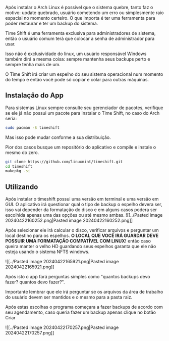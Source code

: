 
Após instalar o Arch Linux é possível que o sistema quebre, tanto faz o motivo: update quebrado, usuário cometendo um erro ou simplesmente raio espacial no momento certeiro. O que importa é ter uma ferramenta para poder restaurar e ter um backup do sistema.

Time Shift é uma ferramenta exclusiva para administradores de sistema, então o usuário comum terá que colocar a senha de administrador para usar.

Isso não é exclusividade do linux, um usuário responsável Windows também dirá a mesma coisa: sempre mantenha seus backups perto e sempre tenha mais de um.

O Time Shift irá criar um espelho do seu sistema operacional num momento do tempo e então você pode só copiar e colar para outras máquinas.

## Instalação do App

Para sistemas Linux sempre consulte seu gerenciador de pacotes, verifique se ele já não possui um pacote para instalar o Time Shift, no caso do Arch seria:
```sh
sudo pacman -S timeshift
```
Mas isso pode mudar conforme a sua distribuição.

Pior dos casos busque um repositório do aplicativo e compile e instale o mesmo do zero.
```sh 
git clone https://github.com/linuxmint/timeshift.git
cd timeshift
makepkg -si
```

## Utilizando

Após instalar o timeshift possui uma versão em terminal e uma versão em GUI.
O aplicativo irá questionar qual o tipo de backup o espelho devera ser, isso vai depender da formatação do disco e em alguns casos podera ser escolhida apenas uma das opções ou até mesmo ambas.
![[../Pasted image 20240422160252.png|Pasted image 20240422160252.png]]

Após selecionar ele irá calcular o disco, verificar arquivos e perguntar um local destino para os espelhos.
**O LOCAL QUE VOCÊ IRÁ GUARDAR DEVE POSSUIR UMA FORMATAÇÃO COMPATÍVEL COM LINUX!** então caso queira manter o velho HD guardando seus espelhos garanta que ele não esteja usando o sistema NFTS windows.

![[../Pasted image 20240422165921.png|Pasted image 20240422165921.png]]

Após isto o app fará perguntas simples como "quantos backups devo fazer? quantos devo fazer?".

Importante lembrar que ele irá perguntar se os arquivos da área de trabalho do usuário devem ser mantidos e o mesmo para a pasta raiz.

Após estas escolhas o programa começara a fazer backups de acordo com seu agendamento, caso queria fazer um backup apenas clique no botão Criar

![[../Pasted image 20240422170257.png|Pasted image 20240422170257.png]]


